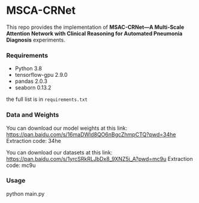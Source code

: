 # MSCA-CRNet

This repo provides the implementation of **__MSAC-CRNet—A Multi-Scale Attention Network with Clinical Reasoning for Automated Pneumonia Diagnosis__** experiments.

### Requirements
- Python 3.8
- tensorflow-gpu 2.9.0
- pandas 2.0.3
- seaborn 0.13.2

the full list is in `requirements.txt`

### Data and Weights
You can download our model weights at this link: https://pan.baidu.com/s/16maDWld8QO6nBgcZhmpCTQ?pwd=34he
Extraction code: 34he

You can download our datasets at this link: https://pan.baidu.com/s/1yrcSRkRLJbDx8_9XNZ5j_A?pwd=mc9u
Extraction code: mc9u


### Usage
python main.py
